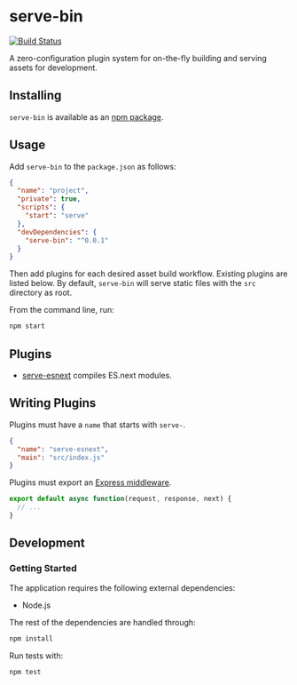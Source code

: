 # serve-bin
[![Build Status](https://travis-ci.org/vinsonchuong/serve-bin.svg?branch=master)](https://travis-ci.org/vinsonchuong/serve-bin)

A zero-configuration plugin system for on-the-fly building and serving assets
for development.

## Installing
`serve-bin` is available as an
[npm package](https://www.npmjs.com/package/serve-bin).

## Usage
Add `serve-bin` to the `package.json` as follows:
```json
{
  "name": "project",
  "private": true,
  "scripts": {
    "start": "serve"
  },
  "devDependencies": {
    "serve-bin": "^0.0.1"
  }
}
```

Then add plugins for each desired asset build workflow. Existing plugins are
listed below. By default, `serve-bin` will serve static files with the `src`
directory as root.

From the command line, run:
```bash
npm start
```

## Plugins
* [serve-esnext](https://github.com/vinsonchuong/serve-esnext) compiles ES.next
  modules.

## Writing Plugins
Plugins must have a `name` that starts with `serve-`.

```json
{
  "name": "serve-esnext",
  "main": "src/index.js"
}
```

Plugins must export an
[Express middleware](https://expressjs.com/en/guide/writing-middleware.html).

```js
export default async function(request, response, next) {
  // ...
}
```

## Development
### Getting Started
The application requires the following external dependencies:
* Node.js

The rest of the dependencies are handled through:
```bash
npm install
```

Run tests with:
```bash
npm test
```
